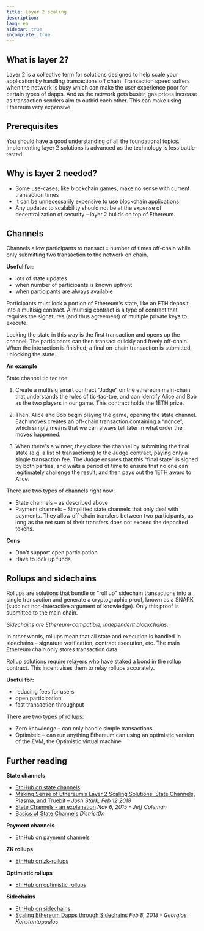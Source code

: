 ```yaml
---
title: Layer 2 scaling
description:
lang: en
sidebar: true
incomplete: true
---
```


## What is layer 2?

Layer 2 is a collective term for solutions designed to help scale your application by handling transactions off chain. Transaction speed suffers when the network is busy which can make the user experience poor for certain types of dapps. And as the network gets busier, gas prices increase as transaction senders aim to outbid each other. This can make using Ethereum very expensive.

## Prerequisites

You should have a good understanding of all the foundational topics. Implementing layer 2 solutions is advanced as the technology is less battle-tested.

## Why is layer 2 needed?

- Some use-cases, like blockchain games, make no sense with current transaction times
- It can be unnecessarily expensive to use blockchain applications
- Any updates to scalability should not be at the expense of decentralization of security – layer 2 builds on top of Ethereum.

## Channels

Channels allow participants to transact `x` number of times off-chain while only submitting two transaction to the network on chain.

**Useful for**:

- lots of state updates
- when number of participants is known upfront
- when participants are always available

Participants must lock a portion of Ethereum's state, like an ETH deposit, into a multisig contract. A multisig contract is a type of contract that requires the signatures (and thus agreement) of multiple private keys to execute.

Locking the state in this way is the first transaction and opens up the channel. The participants can then transact quickly and freely off-chain. When the interaction is finished, a final on-chain transaction is submitted, unlocking the state.

**An example**

State channel tic tac toe:

1. Create a multisig smart contract “Judge” on the ethereum main-chain that understands the rules of tic-tac-toe, and can identify Alice and Bob as the two players in our game. This contract holds the 1ETH prize.

2. Then, Alice and Bob begin playing the game, opening the state channel. Each moves creates an off-chain transaction containing a “nonce”, which simply means that we can always tell later in what order the moves happened.

3. When there's a winner, they close the channel by submitting the final state (e.g. a list of transactions) to the Judge contract, paying only a single transaction fee. The Judge ensures that this “final state” is signed by both parties, and waits a period of time to ensure that no one can legitimately challenge the result, and then pays out the 1ETH award to Alice.

There are two types of channels right now:

- State channels – as described above
- Payment channels – Simplified state channels that only deal with payments. They allow off-chain transfers between two participants, as long as the net sum of their transfers does not exceed the deposited tokens.

**Cons**

- Don't support open participation
- Have to lock up funds

## Rollups and sidechains

Rollups are solutions that bundle or "roll up" sidechain transactions into a single transaction and generate a cryptographic proof, known as a SNARK (succinct non-interactive argument of knowledge). Only this proof is submitted to the main chain.

_Sidechains are Ethereum-compatible, independent blockchains._

In other words, rollups mean that all state and execution is handled in sidechains – signature verification, contract execution, etc. The main Ethereum chain only stores transaction data.

Rollup solutions require relayers who have staked a bond in the rollup contract. This incentivises them to relay rollups accurately.

**Useful for:**

- reducing fees for users
- open participation
- fast transaction throughput

There are two types of rollups:

- Zero knowledge – can only handle simple transactions
- Optimistic – can run anything Ethereum can using an optimistic version of the EVM, the Optimistic virtual machine

## Further reading

**State channels**

- [EthHub on state channels](https://docs.ethhub.io/ethereum-roadmap/layer-2-scaling/state-channels/)
- [Making Sense of Ethereum’s Layer 2 Scaling Solutions: State Channels, Plasma, and Truebit](https://medium.com/l4-media/making-sense-of-ethereums-layer-2-scaling-solutions-state-channels-plasma-and-truebit-22cb40dcc2f4) _– Josh Stark, Feb 12 2018_
- [State Channels - an explanation](https://www.jeffcoleman.ca/state-channels/) _Nov 6, 2015 - Jeff Coleman_
- [Basics of State Channels](https://education.district0x.io/general-topics/understanding-ethereum/basics-state-channels/) _District0x_

**Payment channels**

- [EthHub on payment channels](https://docs.ethhub.io/ethereum-roadmap/layer-2-scaling/payment-channels/)

**ZK rollups**

- [EthHub on zk-rollups](https://docs.ethhub.io/ethereum-roadmap/layer-2-scaling/zk-rollups/)

**Optimistic rollups**

- [EthHub on optimistic rollups](https://docs.ethhub.io/ethereum-roadmap/layer-2-scaling/optimistic-rollups/)

**Sidechains**

- [EthHub on sidechains](https://docs.ethhub.io/ethereum-roadmap/layer-2-scaling/sidechains/)
- [Scaling Ethereum Dapps through Sidechains](https://medium.com/loom-network/dappchains-scaling-ethereum-dapps-through-sidechains-f99e51fff447) _Feb 8, 2018 - Georgios Konstantopoulos_
